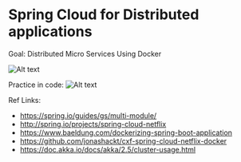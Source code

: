 # Spring Cloud for Distributed applications

Goal:
Distributed Micro Services Using Docker

![Alt text](https://blog.codecentric.de/files/2017/05/multiple-apps-spring-boot-cloud-netflix.png)

Practice in code:
![Alt text](http://wiki.webnori.com/download/attachments/16646192/image2018-12-1_2-43-49.png?version=1&modificationDate=1543599828672&api=v2)


Ref Links:
* https://spring.io/guides/gs/multi-module/
* http://spring.io/projects/spring-cloud-netflix
* https://www.baeldung.com/dockerizing-spring-boot-application
* https://github.com/jonashackt/cxf-spring-cloud-netflix-docker
* https://doc.akka.io/docs/akka/2.5/cluster-usage.html
